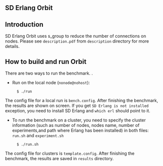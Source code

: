 SD Erlang Orbit
-----------

Introduction
------------

SD Erlang Orbit uses s_group to reduce the number of connections on nodes. Please see `description.pdf` from `description` directory for more details.

How to build and run Orbit
----------------------------------------

There are two ways to run the benchmark. .

* Run on the local node (`nonode@nohost`):

		$ ./run

The config file for a local run is `bench.config`. After finishing the benchmark, the results are shown on screen. If you get `SD Erlang is not installed` exception, you need to install SD Erlang and `which erl` should point to it.

* To run the benchmark on a cluster, you need to specify the cluster information (such as number of nodes, nodes name, number of experiments,and path where Erlang has been installed) in both files: `run.sh` and `experiment.sh`

		$ ./run.sh

The config file for clusters is `template.config`. After finishing the benchmark, the results are saved in `results` directory.

